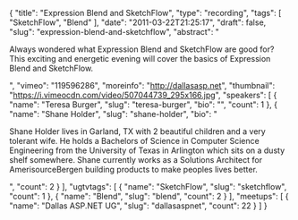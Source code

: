 {
  "title": "Expression Blend and SketchFlow",
  "type": "recording",
  "tags": [
    "SketchFlow",
    "Blend"
  ],
  "date": "2011-03-22T21:25:17",
  "draft": false,
  "slug": "expression-blend-and-sketchflow",
  "abstract": "<p>Always wondered what Expression Blend and SketchFlow are good for? This exciting and energetic evening will cover the basics of Expression Blend and SketchFlow.</p>",
  "vimeo": "119596286",
  "moreinfo": "http://dallasasp.net",
  "thumbnail": "https://i.vimeocdn.com/video/507044739_295x166.jpg",
  "speakers": [
    {
      "name": "Teresa Burger",
      "slug": "teresa-burger",
      "bio": "",
      "count": 1
    },
    {
      "name": "Shane Holder",
      "slug": "shane-holder",
      "bio": "<p>Shane Holder lives in Garland, TX with 2 beautiful children and a very tolerant wife. He holds a Bachelors of Science in Computer Science Engineering from the University of Texas in Arlington which sits on a dusty shelf somewhere. Shane currently works as a Solutions Architect for AmerisourceBergen building products to make peoples lives better.</p>",
      "count": 2
    }
  ],
  "ugtvtags": [
    {
      "name": "SketchFlow",
      "slug": "sketchflow",
      "count": 1
    },
    {
      "name": "Blend",
      "slug": "blend",
      "count": 2
    }
  ],
  "meetups": [
    {
      "name": "Dallas ASP.NET UG",
      "slug": "dallasaspnet",
      "count": 22
    }
  ]
}
